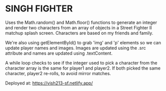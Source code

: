 # SINGH FIGHTER

Uses the Math.random() and Math.floor() functions to generate an integer and render two characters from an array of objects in a Street Fighter II matchup splash screen. Characters are based on my friends and family.

We're also using getElementById() to grab 'img' and 'p' elements so we can update player names and images. Images are updated using the .src attribute and names are updated using .textContent.

A while loop checks to see if the integer used to pick a character from the character array is the same for player1 and player2. If both picked the same character, player2 re-rolls, to avoid mirror matches.

Deployed at: https://vish213-sf.netlify.app/
